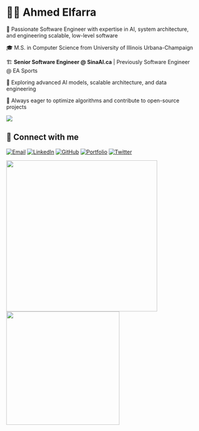 # 👨‍💻 Ahmed Elfarra

🚀 Passionate Software Engineer with expertise in AI, system architecture, and engineering scalable, low-level software

🎓 M.S. in Computer Science from University of Illinois Urbana-Champaign

🏗️ **Senior Software Engineer @ SinaAI.ca** | Previously Software Engineer @ EA Sports

🔬 Exploring advanced AI models, scalable architecture, and data engineering

🎯 Always eager to optimize algorithms and contribute to open-source projects

![](https://komarev.com/ghpvc/?username=elfarradev&color=blue)

## 🔗 Connect with me

[![Email](https://img.shields.io/badge/Email-D14836?style=for-the-badge&logo=gmail&logoColor=white)](mailto:aelfarr2@gmail.com)
[![LinkedIn](https://img.shields.io/badge/LinkedIn-0077B5?style=for-the-badge&logo=linkedin&logoColor=white)](https://www.linkedin.com/in/AhmedElfarra)
[![GitHub](https://img.shields.io/badge/GitHub-100000?style=for-the-badge&logo=github&logoColor=white)](https://github.com/elfarradev)
[![Portfolio](https://img.shields.io/badge/Portfolio-00A98F?style=for-the-badge&logo=About.me&logoColor=white)](https://aelfarra.com)
[![Twitter](https://img.shields.io/badge/Twitter-1DA1F2?style=for-the-badge&logo=twitter&logoColor=white)](https://twitter.com/YourTwitterHandle)

<p float="left">
  <img src="https://github-readme-streak-stats.herokuapp.com/?user=elfarradev&theme=dark" width="400" />
  <img src="https://github-readme-stats.vercel.app/api/top-langs/?username=elfarradev&layout=compact&theme=dark" width="300" />
</p>
